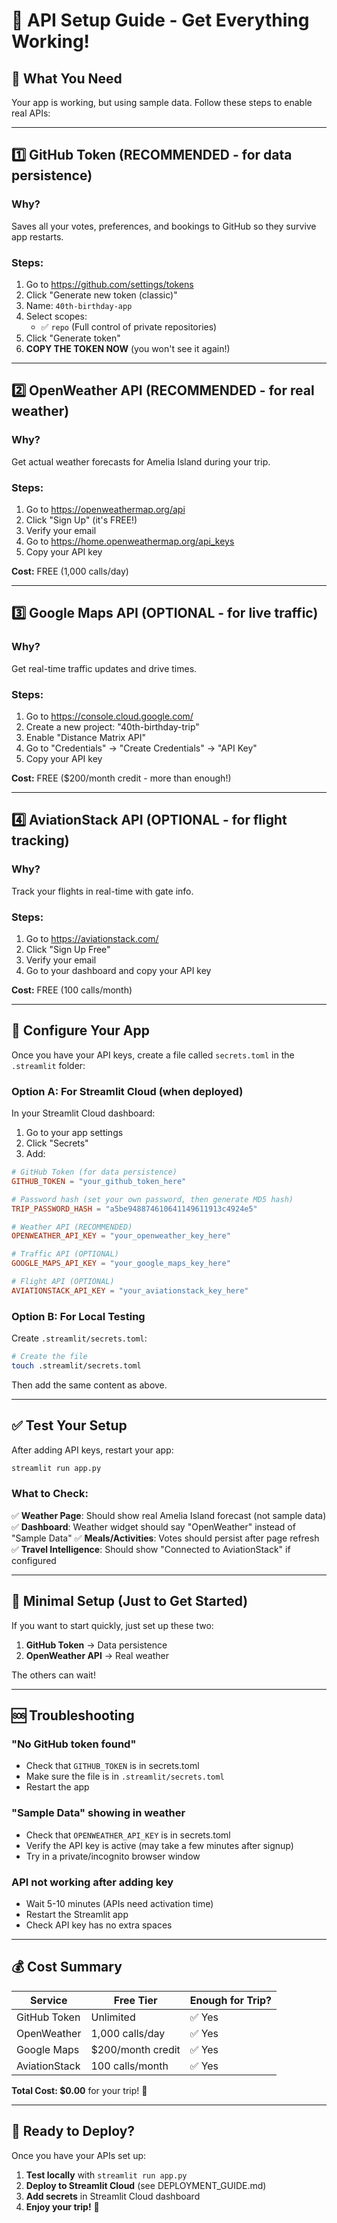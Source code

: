 # 🔧 API Setup Guide - Get Everything Working!

## 🎯 What You Need

Your app is working, but using sample data. Follow these steps to enable real APIs:

---

## 1️⃣ GitHub Token (RECOMMENDED - for data persistence)

### Why?
Saves all your votes, preferences, and bookings to GitHub so they survive app restarts.

### Steps:
1. Go to https://github.com/settings/tokens
2. Click "Generate new token (classic)"
3. Name: `40th-birthday-app`
4. Select scopes:
   - ✅ `repo` (Full control of private repositories)
5. Click "Generate token"
6. **COPY THE TOKEN NOW** (you won't see it again!)

---

## 2️⃣ OpenWeather API (RECOMMENDED - for real weather)

### Why?
Get actual weather forecasts for Amelia Island during your trip.

### Steps:
1. Go to https://openweathermap.org/api
2. Click "Sign Up" (it's FREE!)
3. Verify your email
4. Go to https://home.openweathermap.org/api_keys
5. Copy your API key

**Cost:** FREE (1,000 calls/day)

---

## 3️⃣ Google Maps API (OPTIONAL - for live traffic)

### Why?
Get real-time traffic updates and drive times.

### Steps:
1. Go to https://console.cloud.google.com/
2. Create a new project: "40th-birthday-trip"
3. Enable "Distance Matrix API"
4. Go to "Credentials" → "Create Credentials" → "API Key"
5. Copy your API key

**Cost:** FREE ($200/month credit - more than enough!)

---

## 4️⃣ AviationStack API (OPTIONAL - for flight tracking)

### Why?
Track your flights in real-time with gate info.

### Steps:
1. Go to https://aviationstack.com/
2. Click "Sign Up Free"
3. Verify your email
4. Go to your dashboard and copy your API key

**Cost:** FREE (100 calls/month)

---

## 📝 Configure Your App

Once you have your API keys, create a file called `secrets.toml` in the `.streamlit` folder:

### Option A: For Streamlit Cloud (when deployed)

In your Streamlit Cloud dashboard:
1. Go to your app settings
2. Click "Secrets"
3. Add:

```toml
# GitHub Token (for data persistence)
GITHUB_TOKEN = "your_github_token_here"

# Password hash (set your own password, then generate MD5 hash)
TRIP_PASSWORD_HASH = "a5be948874610641149611913c4924e5"

# Weather API (RECOMMENDED)
OPENWEATHER_API_KEY = "your_openweather_key_here"

# Traffic API (OPTIONAL)
GOOGLE_MAPS_API_KEY = "your_google_maps_key_here"

# Flight API (OPTIONAL)
AVIATIONSTACK_API_KEY = "your_aviationstack_key_here"
```

### Option B: For Local Testing

Create `.streamlit/secrets.toml`:

```bash
# Create the file
touch .streamlit/secrets.toml
```

Then add the same content as above.

---

## ✅ Test Your Setup

After adding API keys, restart your app:

```bash
streamlit run app.py
```

### What to Check:

✅ **Weather Page**: Should show real Amelia Island forecast (not sample data)
✅ **Dashboard**: Weather widget should say "OpenWeather" instead of "Sample Data"
✅ **Meals/Activities**: Votes should persist after page refresh
✅ **Travel Intelligence**: Should show "Connected to AviationStack" if configured

---

## 🎯 Minimal Setup (Just to Get Started)

If you want to start quickly, just set up these two:

1. **GitHub Token** → Data persistence
2. **OpenWeather API** → Real weather

The others can wait!

---

## 🆘 Troubleshooting

### "No GitHub token found"
- Check that `GITHUB_TOKEN` is in secrets.toml
- Make sure the file is in `.streamlit/secrets.toml`
- Restart the app

### "Sample Data" showing in weather
- Check that `OPENWEATHER_API_KEY` is in secrets.toml
- Verify the API key is active (may take a few minutes after signup)
- Try in a private/incognito browser window

### API not working after adding key
- Wait 5-10 minutes (APIs need activation time)
- Restart the Streamlit app
- Check API key has no extra spaces

---

## 💰 Cost Summary

| Service | Free Tier | Enough for Trip? |
|---------|-----------|------------------|
| GitHub Token | Unlimited | ✅ Yes |
| OpenWeather | 1,000 calls/day | ✅ Yes |
| Google Maps | $200/month credit | ✅ Yes |
| AviationStack | 100 calls/month | ✅ Yes |

**Total Cost: $0.00** for your trip! 🎉

---

## 🚀 Ready to Deploy?

Once you have your APIs set up:

1. **Test locally** with `streamlit run app.py`
2. **Deploy to Streamlit Cloud** (see DEPLOYMENT_GUIDE.md)
3. **Add secrets** in Streamlit Cloud dashboard
4. **Enjoy your trip!** 🎂
